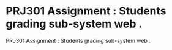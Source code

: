 # PRJ301 Assignment : Students grading sub-system web .

PRJ301 Assignment : Students grading sub-system web .


